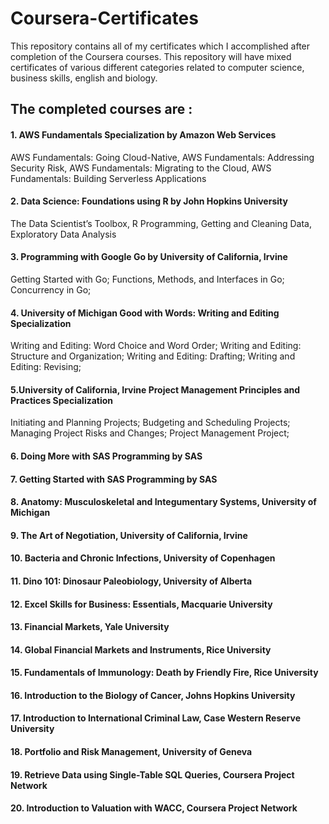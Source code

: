 # Coursera-Certificates
This repository contains all of my certificates which I accomplished after completion of the Coursera courses. This repository will have mixed certificates of various different categories related to computer science, business skills, english and biology.

## The completed courses are :
#### 1. AWS Fundamentals Specialization by Amazon Web Services
AWS Fundamentals: Going Cloud-Native, 
AWS Fundamentals: Addressing Security Risk, 
AWS Fundamentals: Migrating to the Cloud, 
AWS Fundamentals: Building Serverless Applications

#### 2. Data Science: Foundations using R by John Hopkins University
The Data Scientist’s Toolbox, 
R Programming, 
Getting and Cleaning Data, 
Exploratory Data Analysis 

#### 3. Programming with Google Go by University of California, Irvine
Getting Started with Go; 
Functions, Methods, and Interfaces in Go; 
Concurrency in Go; 
#### 4. University of Michigan Good with Words: Writing and Editing Specialization
Writing and Editing: Word Choice and Word Order; 
Writing and Editing: Structure and Organization; 
Writing and Editing: Drafting; 
Writing and Editing: Revising; 
#### 5.University of California, Irvine Project Management Principles and Practices Specialization
Initiating and Planning Projects; 
Budgeting and Scheduling Projects; 
Managing Project Risks and Changes; 
Project Management Project; 
#### 6. Doing More with SAS Programming by SAS
#### 7. Getting Started with SAS Programming by SAS
#### 8. Anatomy: Musculoskeletal and Integumentary Systems, University of Michigan
#### 9. The Art of Negotiation,  University of California, Irvine
#### 10. Bacteria and Chronic Infections,  University of Copenhagen
#### 11. Dino 101: Dinosaur Paleobiology,  University of Alberta 
#### 12. Excel Skills for Business: Essentials,  Macquarie University 
#### 13. Financial Markets,  Yale University 
#### 14. Global Financial Markets and Instruments,  Rice University 
#### 15. Fundamentals of Immunology: Death by Friendly Fire,  Rice University 
#### 16. Introduction to the Biology of Cancer,  Johns Hopkins University 
#### 17. Introduction to International Criminal Law, Case Western Reserve University 
#### 18. Portfolio and Risk Management,  University of Geneva 
#### 19. Retrieve Data using Single-Table SQL Queries, Coursera Project Network 
#### 20. Introduction to Valuation with WACC,  Coursera Project Network


